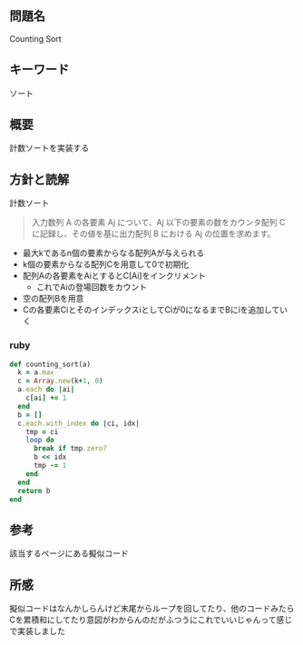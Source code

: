 ## 問題名
Counting Sort
## キーワード
ソート

## 概要
計数ソートを実装する

## 方針と読解
計数ソート
> 入力数列 A の各要素 Aj について、Aj 以下の要素の数をカウンタ配列 C に記録し、その値を基に出力配列 B における Aj の位置を求めます。
- 最大kであるn個の要素からなる配列Aが与えられる
- k個の要素からなる配列Cを用意して0で初期化
- 配列Aの各要素をAiとするとC[Ai]をインクリメント
    - これでAiの登場回数をカウント
- 空の配列Bを用意
- Cの各要素CiとそのインデックスiとしてCiが0になるまでBにiを追加していく

### ruby
```ruby
def counting_sort(a)
  k = a.max
  c = Array.new(k+1, 0)
  a.each do |ai|
    c[ai] += 1
  end
  b = []
  c.each.with_index do |ci, idx|
    tmp = ci
    loop do
      break if tmp.zero?
      b << idx
      tmp -= 1
    end
  end
  return b
end
```

## 参考
該当するページにある擬似コード

## 所感
擬似コードはなんかしらんけど末尾からループを回してたり、他のコードみたらCを累積和にしてたり意図がわからんのだがふつうにこれでいいじゃんって感じで実装しました